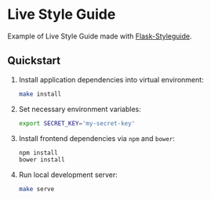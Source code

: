 # Live Style Guide

Example of Live Style Guide made with [Flask-Styleguide](https://github.com/vitalk/flask-styleguide).

## Quickstart

1. Install application dependencies into virtual environment:

   ```sh
   make install
   ```

2. Set necessary environment variables:

   ```sh
   export SECRET_KEY='my-secret-key'
   ```

3. Install frontend dependencies via `npm` and `bower`:

   ```sh
   npm install
   bower install
   ```

4. Run local development server:

   ```sh
   make serve
   ```
